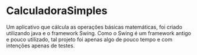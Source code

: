 # CalculadoraSimples
Um aplicativo que cálcula as operações básicas matemáticas, foi criado utilizando java e o framework Swing.
Como o Swing é um framework antigo e pouco utilizado, tal projeto foi apenas algo de pouco tempo e com intenções apenas de testes.
